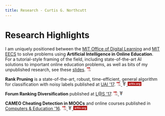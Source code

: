 ```yaml
---
title: Research - Curtis G. Northcutt
---
```


# Research Highlights

I am uniquely positioned between the <a href="https://openlearning.mit.edu/">MIT Office of Digital Learning</a> and <a href="https://www.eecs.mit.edu/">MIT EECS</a> to solve problems using <b>Artificial Intelligence in Online Education</b>. For a tutorial-style framing of the field, including state-of-the-art AI solutions to important online education problems, as well as bits of my unpublished research, see these <a href="/resources/pdf/northcutt_mit_2017_ai_in_online_education.pdf">slides</a>. <a href="/resources/pdf/northcutt_mit_2017_ai_in_online_education.pdf"> <img src="/resources/img/icons/pdf_16.png" style="height:1em"> </a>

<b>Rank Pruning</b> is a state-of-the-art, robust, time-efficient, general algorithm for classification with noisy labels published at <a href="http://auai.org/uai2017/proceedings/papers/35.pdf">UAI '17</a>.
<a href="/resources/pdf/northcutt_2017_rankpruning.pdf"> <img src="/resources/img/icons/pdf_16.png" style="height:1em"> </a> 
<a href="https://github.com/cgnorthcutt/rankpruning"> <img src="/resources/img/icons/github_icon.jpg" style="height:1em"> </a>
<a href="https://arxiv.org/abs/1705.01936"> <img src="/resources/img/icons/arxiv_icon.jpg" style="height:1em"> </a> 

<b>Forum Ranking Diversification</b> published at <a href="http://dl.acm.org/citation.cfm?id=3054016">L@S '17</a>.
<a href="/resources/pdf/northcutt_2017_diversification.pdf"> <img src="/resources/img/icons/pdf_16.png" style="height:1em"> </a>
<a href="httpss://github.com/cgnorthcutt/forum-diversification"> <img src="/resources/img/icons/github_icon.jpg" style="height:1em"> </a> 

<b>CAMEO Cheating Detection in MOOCs</b> and online courses published in <a href="http://www.sciencedirect.com/science/article/pii/S0360131516300896">Computers & Education '16</a>.
<a href="/resources/pdf/northcutt_2016_cameo.pdf"> <img src="/resources/img/icons/pdf_16.png" style="height:1em"> </a> 
<a href="https://github.com/CGNx/edx2bigquery/blob/master/edx2bigquery/make_problem_analysis.py#L1628"> <img src="/resources/img/icons/github_icon.jpg" style="height:1em"> </a>
<a href="https://arxiv.org/abs/1508.05699"> <img src="/resources/img/icons/arxiv_icon.jpg" style="height:1em"> </a> 
